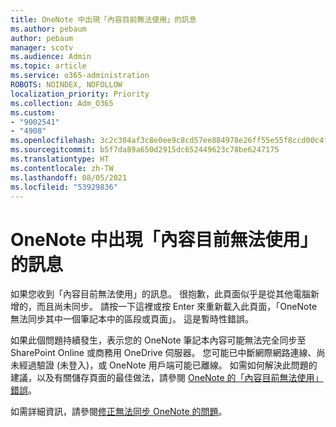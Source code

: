 ```yaml
---
title: OneNote 中出現「內容目前無法使用」的訊息
ms.author: pebaum
author: pebaum
manager: scotv
ms.audience: Admin
ms.topic: article
ms.service: o365-administration
ROBOTS: NOINDEX, NOFOLLOW
localization_priority: Priority
ms.collection: Adm_O365
ms.custom:
- "9002541"
- "4908"
ms.openlocfilehash: 3c2c304af3c8e0ee9c8cd57ee884978e26ff55e55f8ccd00c4f72966186fcd3b
ms.sourcegitcommit: b5f7da89a650d2915dc652449623c78be6247175
ms.translationtype: HT
ms.contentlocale: zh-TW
ms.lasthandoff: 08/05/2021
ms.locfileid: "53929836"
---
```

# <a name="content-not-yet-available-message-in-onenote"></a>OneNote 中出現「內容目前無法使用」的訊息

如果您收到「內容目前無法使用」的訊息。 很抱歉，此頁面似乎是從其他電腦新增的，而且尚未同步。 請按一下這裡或按 Enter 來重新載入此頁面，「OneNote 無法同步其中一個筆記本中的區段或頁面」。 這是暫時性錯誤。

如果此個問題持續發生，表示您的 OneNote 筆記本內容可能無法完全同步至 SharePoint Online 或商務用 OneDrive 伺服器。 您可能已中斷網際網路連線、尚未經過驗證 (未登入)，或 OneNote 用戶端可能已離線。 如需如何解決此問題的建議，以及有關儲存頁面的最佳做法，請參閱 [OneNote 的「內容目前無法使用」錯誤](https://docs.microsoft.com/office/troubleshoot/onenote/onenote-error-content-not-yet-available)。

如需詳細資訊，請參閱[修正無法同步 OneNote 的問題](https://support.office.com/article/Fix-issues-when-you-can-t-sync-OneNote-299495ef-66d1-448f-90c1-b785a6968d45)。
